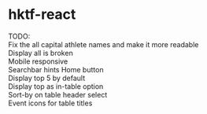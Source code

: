 # hktf-react
TODO:  
Fix the all capital athlete names and make it more readable  
Display all is broken  
Mobile responsive  
Searchbar hints 
Home button  
Display top 5 by default  
Display top as in-table option  
Sort-by on table header select  
Event icons for table titles
